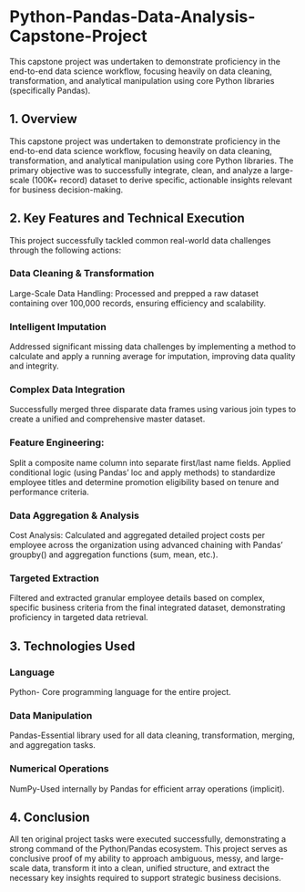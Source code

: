# Python-Pandas-Data-Analysis-Capstone-Project
This capstone project was undertaken to demonstrate proficiency in the end-to-end data science workflow, focusing heavily on data cleaning, transformation, and analytical manipulation using core Python libraries (specifically Pandas).

## 1. Overview
This capstone project was undertaken to demonstrate proficiency in the end-to-end data science workflow, focusing heavily on data cleaning, transformation, and analytical manipulation using core Python libraries. The primary objective was to successfully integrate, clean, and analyze a large-scale (100K+ record) dataset to derive specific, actionable insights relevant for business decision-making.

## 2. Key Features and Technical Execution
This project successfully tackled common real-world data challenges through the following actions:

### Data Cleaning & Transformation
Large-Scale Data Handling: Processed and prepped a raw dataset containing over 100,000 records, ensuring efficiency and scalability.

### Intelligent Imputation
Addressed significant missing data challenges by implementing a method to calculate and apply a running average for imputation, improving data quality and integrity.

### Complex Data Integration
Successfully merged three disparate data frames using various join types to create a unified and comprehensive master dataset.

### Feature Engineering:
Split a composite name column into separate first/last name fields.
Applied conditional logic (using Pandas’ loc and apply methods) to standardize employee titles and determine promotion eligibility based on tenure and performance criteria.

### Data Aggregation & Analysis
Cost Analysis: Calculated and aggregated detailed project costs per employee across the organization using advanced chaining with Pandas’ groupby() and aggregation functions (sum, mean, etc.).

### Targeted Extraction
Filtered and extracted granular employee details based on complex, specific business criteria from the final integrated dataset, demonstrating proficiency in targeted data retrieval.

## 3. Technologies Used
### Language 
Python- Core programming language for the entire project.
### Data Manipulation 
Pandas-Essential library used for all data cleaning, transformation, merging, and aggregation tasks.
### Numerical Operations
NumPy-Used internally by Pandas for efficient array operations (implicit).

## 4. Conclusion
All ten original project tasks were executed successfully, demonstrating a strong command of the Python/Pandas ecosystem. This project serves as conclusive proof of my ability to approach ambiguous, messy, and large-scale data, transform it into a clean, unified structure, and extract the necessary key insights required to support strategic business decisions.
